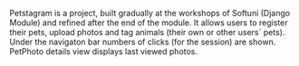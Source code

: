 Petstagram is a project, built gradually at the workshops of Softuni (Django Module) and refined after the end of the module. 
It allows users to register their pets, upload photos and tag animals (their own or other users` pets). Under the navigaton bar numbers of clicks 
(for the session) are shown. 
PetPhoto details view displays last viewed photos. 
